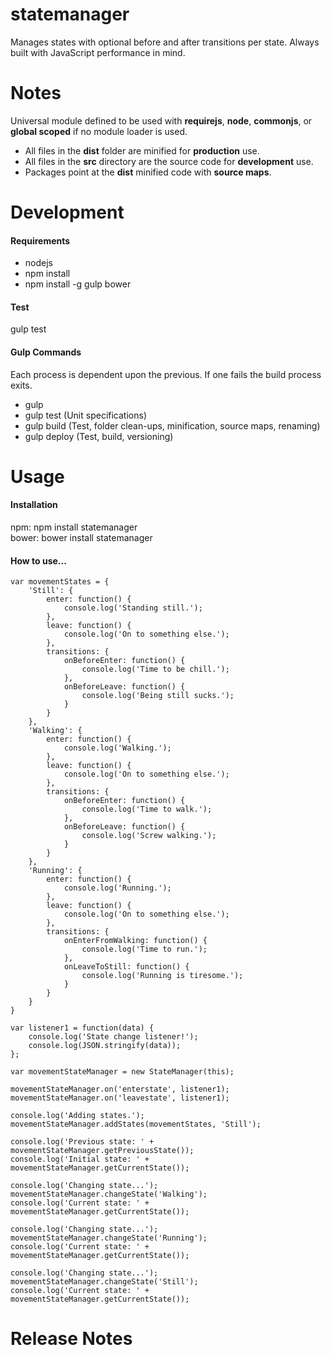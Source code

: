 statemanager
============

Manages states with optional before and after transitions per state. Always built with JavaScript performance in mind.

<h1>Notes</h1>

Universal module defined to be used with <b>requirejs</b>, <b>node</b>, <b>commonjs</b>, or <b>global scoped</b> if no module loader is used.

- All files in the <b>dist</b> folder are minified for <b>production</b> use.
- All files in the <b>src</b> directory are the source code for <b>development</b> use.
- Packages point at the <b>dist</b> minified code with <b>source maps</b>.

<h1>Development</h1>

<h4>Requirements</h4>

- nodejs
- npm install
- npm install -g gulp bower

<h4>Test</h4>

gulp test

<h4>Gulp Commands</h4>

Each process is dependent upon the previous. If one fails the build process exits.

- gulp
- gulp test (Unit specifications)
- gulp build (Test, folder clean-ups, minification, source maps, renaming)
- gulp deploy (Test, build, versioning)

<h1>Usage</h1>

<h4>Installation</h4>

npm: npm install statemanager<br />
bower: bower install statemanager

<h4>How to use...</h4>

    var movementStates = {
        'Still': {
            enter: function() {
                console.log('Standing still.');
            },
            leave: function() {
                console.log('On to something else.');
            },
            transitions: {
                onBeforeEnter: function() {
                    console.log('Time to be chill.');
                },
                onBeforeLeave: function() {
                    console.log('Being still sucks.');
                }
            }
        },
        'Walking': {
            enter: function() {
                console.log('Walking.');
            },
            leave: function() {
                console.log('On to something else.');
            },
            transitions: {
                onBeforeEnter: function() {
                    console.log('Time to walk.');
                },
                onBeforeLeave: function() {
                    console.log('Screw walking.');
                }
            }
        },
        'Running': {
            enter: function() {
                console.log('Running.');
            },
            leave: function() {
                console.log('On to something else.');
            },
            transitions: {
                onEnterFromWalking: function() {
                    console.log('Time to run.');
                },
                onLeaveToStill: function() {
                    console.log('Running is tiresome.');
                }
            }
        }
    }

    var listener1 = function(data) {
        console.log('State change listener!');
        console.log(JSON.stringify(data));
    };

    var movementStateManager = new StateManager(this);

    movementStateManager.on('enterstate', listener1);
    movementStateManager.on('leavestate', listener1);

    console.log('Adding states.');
    movementStateManager.addStates(movementStates, 'Still');

    console.log('Previous state: ' + movementStateManager.getPreviousState());
    console.log('Initial state: ' + movementStateManager.getCurrentState());

    console.log('Changing state...');
    movementStateManager.changeState('Walking');
    console.log('Current state: ' + movementStateManager.getCurrentState());

    console.log('Changing state...');
    movementStateManager.changeState('Running');
    console.log('Current state: ' + movementStateManager.getCurrentState());

    console.log('Changing state...');
    movementStateManager.changeState('Still');
    console.log('Current state: ' + movementStateManager.getCurrentState());

<h1>Release Notes</h1>
